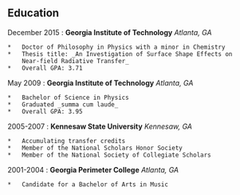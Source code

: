 ## Education

December 2015
:   **Georgia Institute of Technology** _Atlanta, GA_

    *   Doctor of Philosophy in Physics with a minor in Chemistry
    *   Thesis title: _An Investigation of Surface Shape Effects on
        Near-field Radiative Transfer_
    *   Overall GPA: 3.71

<!--    *   Major GPA: 3.81 -->

May 2009
:   **Georgia Institute of Technology** _Atlanta, GA_

    *   Bachelor of Science in Physics
    *   Graduated _summa cum laude_
    *   Overall GPA: 3.95

2005-2007
:   **Kennesaw State University** _Kennesaw, GA_

    *   Accumulating transfer credits
    *   Member of the National Scholars Honor Society
    *   Member of the National Society of Collegiate Scholars

2001-2004
:   **Georgia Perimeter College** _Atlanta, GA_

    *   Candidate for a Bachelor of Arts in Music

